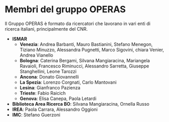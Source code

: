 # Membri del gruppo OPERAS

Il Gruppo OPERAS è formato da ricercatori che lavorano in vari enti di ricerca italiani, principalmente del CNR.

* **ISMAR**
  * **Venezia**: Andrea Barbanti, Mauro Bastianini, Stefano Menegon, Tiziano Minuzzo, Alessandra Pugnetti, Marco Sigovini, chiara Venier, Andrea Vianello
  * **Bologna**: Caterina Bergami, Silvana Mangiaracina, Mariangela Ravaioli, Francesco Riminucci, Alessandro Sarretta, Giuseppe Stanghellini, Leone Tarozzi
  * **Ancona**: Donato Giovannelli
  * **La Spezia**: Lorenzo Corgnati, Carlo Mantovani
  * **Lesina**: Gianfranco Pazienza
  * **Trieste**: Fabio Raicich
  * **Genova**: Elisa Canepa, Paola Letardi
* **Biblioteca Area Ricerca BO**: Silvana Mangiaracina, Ornella Russo
* **IREA**: Paola Carrara, Alessandro Oggioni
* **IMC**: Stefano Guerzoni

